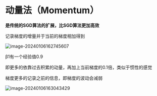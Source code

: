 # 动量法（Momentum）

**是传统的SGD算法的扩展，比SGD算法更加高效**

记录梯度的增量并于当前的梯度相加得到

![image-20240106162745607](https://evinci.oss-cn-hangzhou.aliyuncs.com/img/image-20240106162745607.png)

β1有一个经验值0.9

即更多的依靠过去积累的动量，再加上当前梯度的0.1倍，类似于惯性的感觉

梯度更多的记录之前的信息，即梯度的波动会减弱

![image-20240106163043429](https://evinci.oss-cn-hangzhou.aliyuncs.com/img/image-20240106163043429.png)